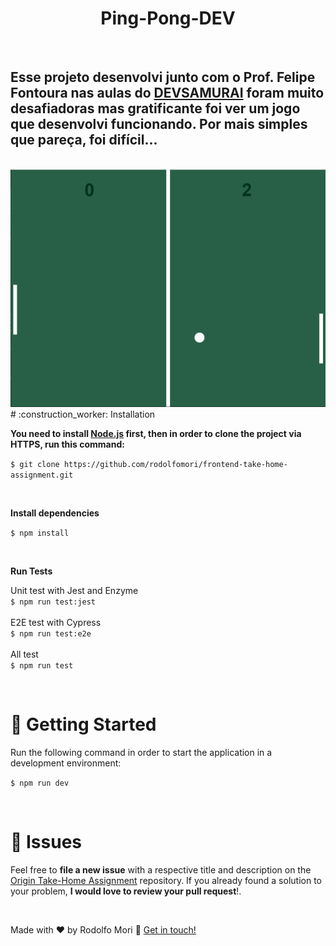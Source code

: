 <h1 align="center">Ping-Pong-DEV</h1>
<br>
<h2> Esse projeto desenvolvi junto com o Prof. Felipe Fontoura nas aulas do <a href="https://lp.devsamurai.com.br/wue3c2p5/?utm_source=&utm_medium=cpc&utm_campaign=15847297851&utm_content=574424152468&xpromo=gl-574424152468&utm_term=133556228353&gclid=Cj0KCQjwxYOiBhC9ARIsANiEIfanQfjTDMFFZ-tMRUepq7UO9cVRkPLCWnstckaEyql_ANVXWueGAIEaArovEALw_wcB">DEVSAMURAI</a>
foram muito desafiadoras mas gratificante foi ver um jogo que desenvolvi funcionando. Por mais simples que pareça, foi difícil...</h2>
<br>
<img src="https://github.com/diogorochembach/Ping-Pong-DEV/blob/main/assets/telaPingPong.png?raw=true" />
<br>
# :construction_worker: Installation

**You need to install [Node.js](https://nodejs.org/en/download/) first, then in order to clone the project via HTTPS, run this command:**

```$ git clone https://github.com/rodolfomori/frontend-take-home-assignment.git```

<br>

**Install dependencies**

```$ npm install```

<br>

**Run Tests**

Unit test with Jest and Enzyme
<br>
```$ npm run test:jest```
<br>
<br>
E2E test with Cypress
<br>```$ npm run test:e2e```
<br>
<br>
All test
<br>
```$ npm run test```

<br>

# :runner: Getting Started

Run the following command in order to start the application in a development environment:

```$ npm run dev```

<br>


# :bug: Issues

Feel free to **file a new issue** with a respective title and description on the [Origin Take-Home Assignment](https://github.com/rodolfomori/frontend-take-home-assignment/issues) repository. If you already found a solution to your problem, **I would love to review your pull request**!.

<br>





Made with ♥ by Rodolfo Mori :wave: [Get in touch!](https://www.linkedin.com/in/diogorochembach/)

